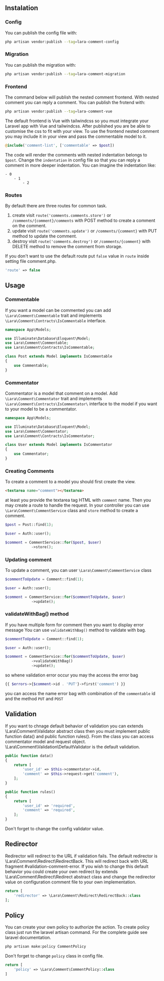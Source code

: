 ## Instalation

### Config
You can publish the config file with:
```bash
php artisan vendor:publish --tag=lara-comment-config
```

### Migration
You can publish the migration with:
```bash
php artisan vendor:publish --tag=lara-comment-migration
```

### Frontend
The command below will publish the nested comment frontend.
With nested comment you can reply a comment.
You can publish the frotend with:
```bash
php artisan vendor:publish --tag=lara-comment-vue
```
The default frontend is Vue with tailwindcss so you must integrate your Laravel app with Vue and tailwindcss.
After published you are be able to customise the css to fit with your view.
To use the frontend nested comment you may include it in your view and pass the commentable model to it.
```php
@include('comment-list', ['commentable' => $post])
```
The code will render the comments with nested indentation belongs to `$post`.
Change the `indentation` in config file so that you can reply a comment in more deeper indentation.
You can imagine the indentation like:
```
- 0
    - 1
        - 2
```

### Routes

By default there are three routes for common task.

1. create
visit `route('comments.comments.store')` or `/comments/{comment}/comments` with POST method to create a comment on the comment.
2. update
visit `route('comments.update')` or `/comments/{comment}` with PUT method to update the comment.
3. destroy
visit `route('comments.destroy')` or `/comments/{comment}` with DELETE method to remove the comment from storage.

If you don't want to use the default route put `false` value in `route` inside setting file comment.php.

```php
'route' => false
```

## Usage

### Commentable
If you want a model can be commented you can add `\Lara\Comment\Commentable` trait and implements `\Lara\Comment\Contracts\IsCommentable` interface.
```php
namespace App\Models;

use Illuminate\Database\Eloquent\Model;
use Lara\Comment\Commentable;
use Lara\Comment\Contracts\IsCommentable;

class Post extends Model implements IsCommentable
{
    use Commentable;
}
```
### Commentator
Commentator is a model that comment on a model.
Add `\Lara\Comment\Commentator` trait and implements `\Lara\Comment\Contracts\IsCommentator\` interface to the model if you want to your model to be a commentator.
```php
namespace App\Models;

use Illuminate\Database\Eloquent\Model;
use Lara\Comment\Commentator;
use Lara\Comment\Contracts\IsCommentator;

class User extends Model implements IsCommentator
{
    use Commentator;
}
```

### Creating Comments
To create a comment to a model you should first create the view.
```html
<textarea name="comment"></textarea>
```
at least you provide the textarea tag HTML with `comment` name.
Then you may create a route to handle the request.
In your controller you can use `\Lara\Comment\CommentService` class and `store` method  to create a comment.
```php
$post = Post::find(1);

$user = Auth::user();

$comment = CommentService::for($post, $user)
            ->store();
```

### Updating comment
To update a comment, you can user `\Lara\Comment\CommentService` class
```php
$commentToUpdate = Comment::find(1);

$user = Auth::user();

$comment = CommentService::for($commentToUpdate, $user)
            ->update();
```

### validateWithBag() method
If you have multiple form for comment then you want to display error message
You can use `validateWithBag()` method to validate with bag.
```php
$commentToUpdate = Comment::find(1);

$user = Auth::user();

$comment = CommentService::for($commentToUpdate, $user)
            ->validateWithBag()
            ->update();
```
so whene validation error occur you may the access the error bag
```php
{{ $errors->{$comment->id . 'PUT'}->first('comment') }}
```
you can access the name error bag with combination of the `commentable` id and the method `PUT` and `POST`


## Validation
If you want to chnage default behavior of validation you can extends \Lara\Comment\Validator abstract class then you must implement public function data() and public function rules(). From the class you can access commentator model and request object.
\Lara\Comment\Validation\DefaultValidator is the default validation.
```php
public function data()
{
    return [
        'user_id' => $this->commentator->id,
        'comment' => $this->request->get('comment'),
    ];
}

public function rules()
{
    return [
        'user_id' => 'required',
        'comment' => 'required',
    ];
}
```
Don't forget to change the config validator value.

## Redirector
Redirector will redirect to the URL if validation fails.
The default redirector is \Lara\Comment\Redirect\RedirectBack.
This will redirect back with URL fragment #validation-comment-error.
If you wish to change this default behavior you could create your own redirect by extends \Lara\Comment\Redirect\Redirect abstract class and change the redirector value on configuration comment file to your own implementation.
```php
return [
    'redirector' => \Lara\Comment\Redirect\RedirectBack::class
];
```

## Policy
You can create your own policy to authorize the action.
To create policy class just run the laravel artisan command. For the complete guide see laravel documentation.
```bash
php artisan make:policy CommentPolicy
```
Don't forget to change `policy` class in config file.
```php
return [
    'policy' => \Lara\Comment\CommentPolicy::class
]
```